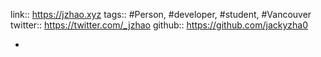 ---
---

link:: https://jzhao.xyz
tags:: #Person, #developer, #student, #Vancouver 
twitter:: https://twitter.com/_jzhao
github:: https://github.com/jackyzha0

-